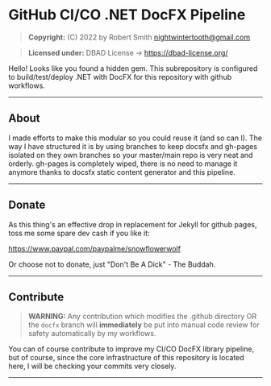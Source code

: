 # GitHub CI/CO .NET DocFX Pipeline

> **Copyright:** (C) 2022 by Robert Smith <nightwintertooth@gmail.com>

> **Licensed under:**  DBAD License -> https://dbad-license.org/

Hello!  Looks like you found a hidden gem.  This subrepository is configured to build/test/deploy .NET with DocFX for this repository with github workflows.

----------------
## About

I made efforts to make this modular so you could reuse it (and so can I).   The way I have structured it is by using branches to keep docsfx and gh-pages isolated on they own branches so your master/main repo is very neat and orderly.  gh-pages is completely wiped, there is no need to manage it anymore thanks to docsfx static content generator and this pipeline.

----------------
## Donate

As this thing's an effective drop in replacement for Jekyll for github pages, toss me some spare dev cash if you like it:

https://www.paypal.com/paypalme/snowflowerwolf

Or choose not to donate, just "Don't Be A Dick" - The Buddah.

----------------
## Contribute

> __WARNING:__ Any contribution which modifies the .github directory OR the ``docfx`` branch will **immediately** be put into manual code review for safety automatically by my workflows.

You can of course contribute to improve my CI/CO DocFX library pipeline, but of course, since the core infrastructure of this repository is located here, I will be checking your commits very closely.

----------------